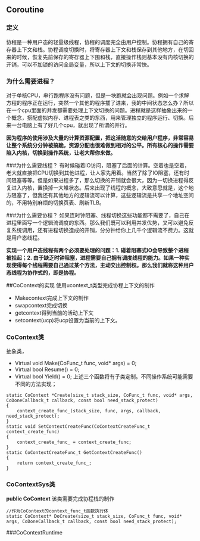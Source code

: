 ## Coroutine
### 定义
协程是一种用户态的轻量级线程，协程的调度完全由用户控制。协程拥有自己的寄存器上下文和栈。协程调度切换时，将寄存器上下文和栈保存到其他地方，在切回来的时候，恢复先前保存的寄存器上下围和栈，直接操作栈则基本没有内核切换的开销，可以不加锁的访问全局变量，所以上下文的切换非常快。

### 为什么需要进程？
对于单核CPU，串行跑程序没有问题，但是一块跑就会出现问题。例如一个求解方程的程序正在运行，突然一个其他的程序插了进来，我的中间状态怎么办？所以在一个cpu里面的并发都需要处理上下文切换的问题。进程就是这样抽象出来的一个概念，搭配虚拟内存、进程表之类的东西，用来管理独立的程序运行、切换。后来一台电脑上有了好几个cpu，就出现了所谓的并行。

**因为程序的使用涉及大量的计算资源配置，把这活随意的交给用户程序，非常容易让整个系统分分钟被搞跪，资源分配也很难做到相对的公平。所有核心的操作需要陷入内核，切换到操作系统，让老大帮你来做。**

###为什么需要线程？
有时候碰着IO访问，阻塞了后面的计算。空着也是空着，老大就直接把CPU切换到其他进程，让人家先用着。当然了除了IO阻塞，还有时间阻塞等等。但是如果进程多了，那么切换的开销就会很大，因为一切换进程得反复进入内核，置换掉一大堆状态。后来出现了线程的概念，大致意思就是，这个地方阻塞了，但我还有其他地方的逻辑流可以计算，这些逻辑流是共享一个地址空间的，不用特别麻烦的切换页表、刷新TLB。

###为什么需要协程？
如果连时钟阻塞、线程切换这些功能都不需要了，自己在进程里面写一个逻辑流调度的东西。那么我们既可以利用并发优势，又可以避免反复系统调用，还有进程切换造成的开销，分分钟给你上几千个逻辑流不费力。这就是用户态线程。

**实现一个用户态线程有两个必须要处理的问题：1. 碰着阻塞式IO会导致整个进程被挂起；2. 由于缺乏时钟阻塞，进程需要自己拥有调度线程的能力。如果一种实现使得每个线程需要自己通过某个方法，主动交出控制权。那么我们就称这种用户态线程为协作式的，即是协程。**

##CoContext的实现
使用ucontext_t类型完成协程上下文的制作
- Makecontext完成上下文的制作
- swapcontext完成切换
- getcontext得到当前的活动上下文
- setcontext(ucp)将ucp设置为当前的上下文。

### CoContext类
抽象类，
- Virtual void Make(CoFunc_t func, void* args) = 0;
- Virtual bool Resume() = 0;
- Virtual bool Yield() = 0;
上述三个函数将有子类定制。不同操作系统可能需要不同的方法实现；

```
static CoContext *Create(size_t stack_size, CoFunc_t func, void* args, CoDoneCallback_t callback, const bool need_stack_protect)
{ 
	context_create_func_(stack_size, func, args, callback, need_stack_protect);
}
static void SetContextCreateFunc(CoContextCreateFunc_t context_create_func)
{
	context_create_func_ = context_create_func;
}
static CoContextCreateFunc_t GetContextCreateFunc()
{
	return context_create_func_;
}
```

### CoContextSys类
**public CoContext**
该类需要完成协程栈的制作
```
//作为CoContext的context_func_t函数执行体
static CoContext* DoCreate(size_t stack_size, CoFunc_t func, void* args, CoDoneCallback_t callback, const bool need_stack_protect);
```

###CoContextRuntime


